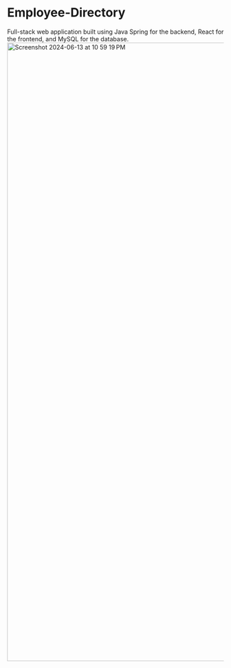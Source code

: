 # Employee-Directory
Full-stack web application built using Java Spring for the backend, React for the frontend, and MySQL for the database. 
<img width="1440" alt="Screenshot 2024-06-13 at 10 59 19 PM" src="https://github.com/MarlonThompson71/Employee-Directory/assets/59469213/8dea532c-4f17-4acc-b561-6077ea7db7ce">
